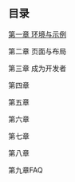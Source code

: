 ## 目录

[第一章 环境与示例](https://atomgit.com/nutpi/hongmuxiangxun_nut_yuanfuwu/blob/master/chapter01/第一章环境与示例.md)

第二章 页面与布局

第三章 成为开发者

第四章

第五章

第六章

第七章

第八章

第九章FAQ
